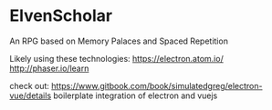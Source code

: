 # ElvenScholar
An RPG based on Memory Palaces and Spaced Repetition

Likely using these technologies:
https://electron.atom.io/
http://phaser.io/learn

check out: https://www.gitbook.com/book/simulatedgreg/electron-vue/details
  boilerplate integration of electron and vuejs
